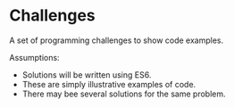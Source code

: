 # Challenges
A set of programming challenges to show code examples.

Assumptions:
* Solutions will be written using ES6.
* These are simply illustrative examples of code.
* There may bee several solutions for the same problem.